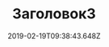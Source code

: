 ---
templateKey: about
title: Заголовок3
date: 2019-02-19T09:38:43.648Z
description: >-
  Компания Everpoint разработала бесплатный геомаркетинговый сервис
  «Бизнес-навигатор МСП». Он рассчитывает и создает типовой бизнес-план для
  предпринимателей.
link: everpoint.ru
logo: /img/executive.svg
isVisible: false
---
